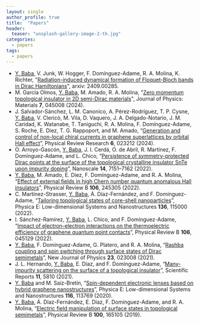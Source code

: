 ```yaml
---
layout: single
author_profile: true
title:  "Papers"
header:
  teaser: "unsplash-gallery-image-2-th.jpg"
categories: 
  - papers
tags:
  - papers
---
```

- <u> Y. Baba</u>, V. Junk, W. Hogger, F. Domínguez-Adame, R. A. Molina, K. Richter, "[Radiation-induced dynamical formation of Floquet-Bloch bands in Dirac Hamiltonians](https://arxiv.org/pdf/2409.00285)", arxiv: 2409.00285.
- M. García Olmos, <u> Y. Baba</u>, M. Amado, R. A. Molina, "[Zero momentum topological insulator in 2D semi-Dirac materials](https://doi.org/10.1088/2515-7639/ad8378)", Journal of Physics: Materials **7**, 045008 (2024).
- J. Salvador-Sánchez, L. M. Canonico, A. Pérez-Rodríguez, T. P. Cysne, <u> Y. Baba</u>, V. Clericò, M. Vila, D. Vaquero, J. A. Delgado-Notario, J. M. Caridad, K. Watanabe, T. Taniguchi, R. A. Molina, F. Domínguez-Adame, S. Roche, E. Diez, T. G. Rappoport, and M. Amado, “[Generation and control of non-local chiral currents in graphene superlattices by orbital Hall effect](https://doi.org/10.1103/PhysRevResearch.6.023212)”, Physical Review Research **6**, 023212 (2024).
- O. Arroyo-Gascón, <u> Y. Baba</u>, J. I. Cerdá, O. de Abril, R. Martínez, F. Domínguez-Adame, and L. Chico, “[Persistence of symmetry-protected Dirac points at the surface of the topological crystalline insulator SnTe upon impurity doping](https://doi.org/10.1039/d1nr07120c)”, Nanoscale **14**, 7151–7162 (2022).
- <u> Y. Baba</u>, M. Amado, E. Diez, F. Domínguez-Adame, and R. A. Molina, “[Effect of external fields in high Chern number quantum anomalous Hall insulators](https://doi.org/10.1103/physrevb.106.245305)”, Physical Review B **106**, 245305 (2022).
- C. Martínez-Strasser, <u> Y. Baba</u>, Á. Díaz-Fernández, and F. Domínguez-Adame, “[Tailoring topological states of core-shell nanoparticles](https://doi.org/10.1016/j.physe.2021.115000)”, Physica E: Low-dimensional Systems and Nanostructures **136**, 115000 (2022).
- I. Sánchez-Ramírez, <u> Y. Baba</u>, L. Chico, and F. Domínguez-Adame, “[Impact of electron-electron interactions on the thermoelectric efficiency of graphene quantum point contacts](https://doi.org/10.1103/physrevb.106.045129)”, Physical Review B **106**, 045129 (2022).
- <u> Y. Baba</u>, F. Domínguez-Adame, G. Platero, and R. A. Molina, “[Rashba coupling and spin switching through surface states of Dirac semimetals](https://doi.org/10.1088/1367-2630/abda56)”, New Journal of Physics **23**, 023008 (2021).
- J. L. Hernando, <u> Y. Baba</u>, E. Díaz, and F. Domínguez-Adame, “[Many-impurity scattering on the surface of a topological insulator](https://doi.org/10.1038/s41598-021-84801-w)”, Scientific Reports **11**, 5810 (2021). 
- <u> Y. Baba</u> and M. Saiz-Bretín, “[Spin-dependent electronic lenses based on hybrid graphene nanostructures](https://doi.org/10.1016/j.physe.2019.113769)”, Physica E: Low-dimensional Systems and Nanostructures **116**, 113769 (2020). 
- <u> Y. Baba</u>, Á. Díaz-Fernández, E. Díaz, F. Domínguez-Adame, and R. A. Molina, “[Electric field manipulation of surface states in topological semimetals](https://doi.org/10.1103/physrevb.100.165105)”, Physical Review B **100**, 165105 (2019).
